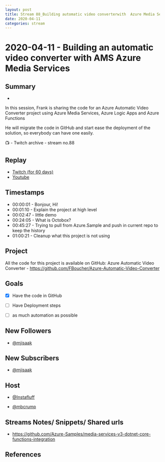 ```yaml
---
layout: post
title: Stream 88_Building automatic video converterwith  Azure Media Services
date: 2020-04-11
categories: stream
---
```



# 2020-04-11 - Building an automatic video converter with AMS Azure Media Services

## Summary
-

In this session, Frank is sharing the code for an Azure Automatic Video Converter project using Azure Media Services, Azure Logic Apps and Azure Functions

He will migrate the code in GitHub and start ease the deployment of the solution, so everybody can have one easily.

📺 - Twitch archive - stream no.88

## Replay


- [Twitch (for 60 days)](https://www.twitch.tv/videos/589338160)
- [Youtube](https://youtu.be/Q3ix5IuvPXE)


## Timestamps


- 00:00:01 - Bonjour, Hi!
- 00:01:10 - Explain the project at high level
- 00:02:47 - little demo
- 00:24:05 - What is Octobox?
- 00:45:27 - Trying to pull from Azure.Sample and push in current repo to keep the history
- 01:00:21 - Cleanup what this project is not using


Project
-------

All the code for this project is available on GitHub: Azure Automatic Video Converter - https://github.com/FBoucher/Azure-Automatic-Video-Converter



Goals
-----

- [X] Have the code in GitHub
- [ ] Have Deployment steps
- [ ] as much automation as possible



New Followers
-------------

- [@mjisaak](https://www.twitch.tv/mjisaak )


New Subscribers
---------------

- [@mjisaak](https://www.twitch.tv/mjisaak )



Host
------

- [@Instafluff](https://www.twitch.tv/Instafluff)

- [@mbcrump](https://www.twitch.tv/mbcrump)



Streams Notes/ Snippets/ Shared urls
-----------------------------------

- https://github.com/Azure-Samples/media-services-v3-dotnet-core-functions-integration


References
----------

